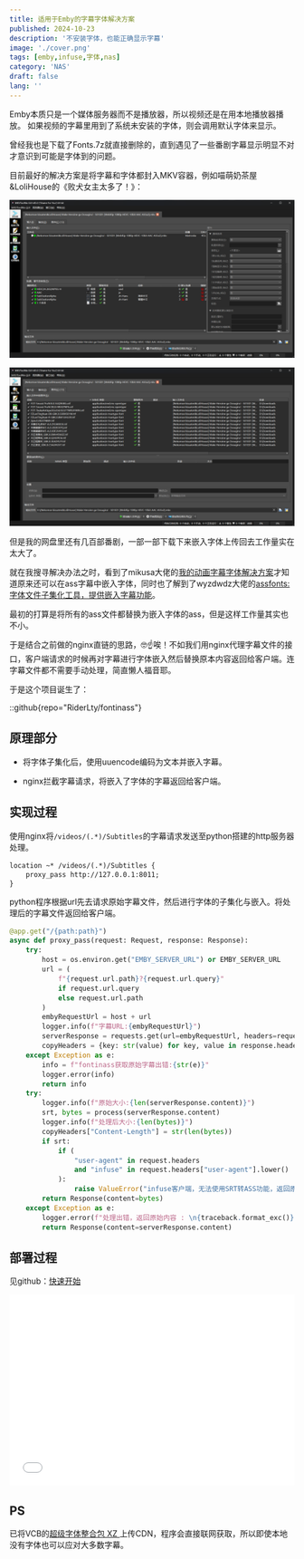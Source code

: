 ```yaml
---
title: 适用于Emby的字幕字体解决方案
published: 2024-10-23
description: '不安装字体，也能正确显示字幕'
image: './cover.png'
tags: [emby,infuse,字体,nas]
category: 'NAS'
draft: false 
lang: ''
---
```


Emby本质只是一个媒体服务器而不是播放器，所以视频还是在用本地播放器播放。
如果视频的字幕里用到了系统未安装的字体，则会调用默认字体来显示。

曾经我也是下载了Fonts.7z就直接删除的，直到遇见了一些番剧字幕显示明显不对才意识到可能是字体到的问题。

目前最好的解决方案是将字幕和字体都封入MKV容器，例如喵萌奶茶屋&LoliHouse的《败犬女主太多了！》：

![MKVTOOLNIX01](MKVTOOLNIX01.png)

![MKVTOOLNIX02](MKVTOOLNIX02.png)

但是我的网盘里还有几百部番剧，一部一部下载下来嵌入字体上传回去工作量实在太大了。

就在我搜寻解决办法之时，看到了mikusa大佬的[我的动画字幕字体解决方案](https://www.himiku.com/archives/my-solution-for-perfect-anime-subtitle-fonts.html)才知道原来还可以在ass字幕中嵌入字体，同时也了解到了wyzdwdz大佬的[assfonts: 字体文件子集化工具，提供嵌入字幕功能](https://bbs.acgrip.com/thread-9897-1-1.html)。

最初的打算是将所有的ass文件都替换为嵌入字体的ass，但是这样工作量其实也不小。

于是结合之前做的nginx直链的思路，🤓☝️唉！不如我们用nginx代理字幕文件的接口，客户端请求的时候再对字幕进行字体嵌入然后替换原本内容返回给客户端。连字幕文件都不需要手动处理，简直懒人福音耶。

于是这个项目诞生了：

::github{repo="RiderLty/fontinass"}

## 原理部分

* 将字体子集化后，使用uuencode编码为文本并嵌入字幕。

* nginx拦截字幕请求，将嵌入了字体的字幕返回给客户端。

## 实现过程

使用nginx将```/videos/(.*)/Subtitles```的字幕请求发送至python搭建的http服务器处理。
```nginx
location ~* /videos/(.*)/Subtitles {
    proxy_pass http://127.0.0.1:8011;
}
```

python程序根据url先去请求原始字幕文件，然后进行字体的子集化与嵌入。将处理后的字幕文件返回给客户端。

```python
@app.get("/{path:path}")
async def proxy_pass(request: Request, response: Response):
    try:
        host = os.environ.get("EMBY_SERVER_URL") or EMBY_SERVER_URL
        url = (
            f"{request.url.path}?{request.url.query}"
            if request.url.query
            else request.url.path
        )
        embyRequestUrl = host + url
        logger.info(f"字幕URL:{embyRequestUrl}")
        serverResponse = requests.get(url=embyRequestUrl, headers=request.headers)
        copyHeaders = {key: str(value) for key, value in response.headers.items()}
    except Exception as e:
        info = f"fontinass获取原始字幕出错:{str(e)}"
        logger.error(info)
        return info
    try:
        logger.info(f"原始大小:{len(serverResponse.content)}")
        srt, bytes = process(serverResponse.content)
        logger.info(f"处理后大小:{len(bytes)}")
        copyHeaders["Content-Length"] = str(len(bytes))
        if srt:
            if (
                "user-agent" in request.headers
                and "infuse" in request.headers["user-agent"].lower()
            ):
                raise ValueError("infuse客户端，无法使用SRT转ASS功能，返回原始字幕")
        return Response(content=bytes)
    except Exception as e:
        logger.error(f"处理出错，返回原始内容 : \n{traceback.format_exc()}")
        return Response(content=serverResponse.content)
```

## 部署过程

见github：[快速开始](https://github.com/RiderLty/fontinass?tab=readme-ov-file#%E5%BF%AB%E9%80%9F%E5%BC%80%E5%A7%8B)

<iframe width="100%" height="337"src="//player.bilibili.com/player.html?isOutside=true&aid=112988526742369&bvid=BV1e1p2eMEVP&cid=500001654840948&p=1" scrolling="no" border="0" frameborder="no" framespacing="0" allowfullscreen="true"></iframe>


## PS

已将VCB的[超级字体整合包 XZ ](https://vcb-s.com/archives/1114)上传CDN，程序会直接联网获取，所以即使本地没有字体也可以应对大多数字幕。